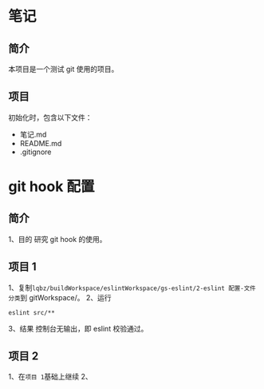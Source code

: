 # 笔记
## 简介
本项目是一个测试 git 使用的项目。
## 项目
初始化时，包含以下文件：
- 笔记.md
- README.md
- .gitignore

# git hook 配置
## 简介
1、目的
研究 git hook 的使用。
## 项目 1
1、复制`lqbz/buildWorkspace/eslintWorkspace/gs-eslint/2-eslint 配置-文件分类`到 gitWorkspace/。
2、运行
```shell
eslint src/**
```
3、结果
控制台无输出，即 eslint 校验通过。
## 项目 2
1、在`项目 1`基础上继续
2、